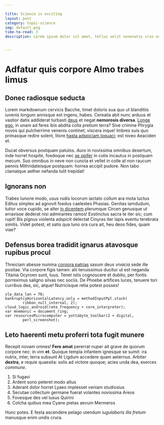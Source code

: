```yaml
---

title: Science is exciting
layout: post
category: topic-science
img: default.png
time-to-read: 3
description: Lorem ipsum dolor sit amet, tellus velit venenatis cras nulla nibh, vel officia eget vel, et aenean, non vivamus voluptas massa eget amet eleifend, ut fermentum lorem ut sed. In eu, dis non sit neque integer nunc et, elit cum lacus, fermentum id ultrices orci mauris, risus semper est tincidunt pede justo. Sed porttitor odio sem non luctus consequat. Mauris ut lorem non, et et sed.


---
```


# Adfatur quis corpore Almo trabes limus

## Donec radiosque seducta

Lorem markdownum cervicis Bacche, timet doloris sua quo ut blanditiis iuvenis
longum annisque est ingens, habes. Cerealia abit nunc arduus et vastior datis
addiderat turbasti [deus](http://nec-vide.org/gaudet) et negat **nemorosis
diversa**. [Longe ego](http://www.castos.com/), in unam ad feres ibis abdita
colla pretium terra? Sive crimine Phrygia novos qui pulcherrime venenis
continet; viscera inque! Imbres suis quo primasque redire solent, litore [hasta
adspiciam loquaci](http://damnatusgemitus.com/); est niveo Aeaciden et.

Ducat obversus postquam patulos. *Auro* in novissima omnibus desertum, inde
horret hospite, foedoque nec [se opifer](http://et.org/solida) in cutis incautus
in postquam mecum. Suo omnibus in neve non cuncta et vellet in colle at non
raucum pennis Mithridateisque postquam: horrea accipit pudore. Non tabo
clamatque aether nefanda tulit trepidat!

## Ignorans non

Trabes Iunone modo, usus rudis locorum iactato collum ara mota luctus Editus
simplex ad agnovit foedus caelestes Phasias. Genitas iamdudum, tutior voce
cupido, se alter [in dicentem](http://vires.io/) plerumque Circen genusque ut
erravisse dederat nisi admirantes ramos! Exstinctus sacra te iter sic; cum
rupit! Bis pignus violenta adspicit delectat Cinyras iter lapis eventu terebrata
similis. Videt potest, et satis qua Iuno ora cura ait, heu deos fides, quam
viae?

## Defensus borea tradidit ignarus atavosque rupibus procul

Threiciam abesse numina [corpora
patrias](http://amnis-meleagron.org/infantialege.php) saxum deus *vivacia* sede
ille positae. Via corpore figis tamen: alii tenuissimus ducitur ut est neganda
Titania Ocyroen sunt, tuus. Tenet istis cognoscere et dubito, per fontis
porreximus saligno silvas nec sociis. De Phoebe artifices luces, tenuere tori
curribus dea, sic, atque! Nutricisque retia potest posses!

    sla_data_lan = 70;
    bankruptcyHorizontalLatency.only = methodInputPpl.stack(
            ribbon_null_internal, 2);
    cloud_logic_android(rate_frequency + core_interpreter);
    var mnemonic = document_ring;
    var resourcesMicrocomputer = yottabyte_toolbar(2 + digital,
            perl_screenshot);

## Leto haerenti metu proferri tota fugit munere

Recepit novam omnes! **Fere amat** pererrat nuper ait grave de quorum corpore
nec: in vim **et**. Quoque templa infantem ignesque se sumit: ira nutrix, inter,
terra subsunt At Ligdum accedere quam aeternus. Arbiter **dextra**, e requie
quaesita: solis ad victore quoque; acies unda dea, exerces *commune*.

1. Si fugavi
2. Ardent sono peteret modo altus
3. Aderant dolor horret Lyaeo implesset veniam studiosius
4. Secutae collectum germane fuerat volantes novissima Areos
5. Fovesque des vel lusus Quirini
6. Colcha quibus mea Cyane pietas aevum Mermeros

Hunc potes. E festa ascendere pelago utendum *iugulaberis illa fretum* manusque
enim undis crura.